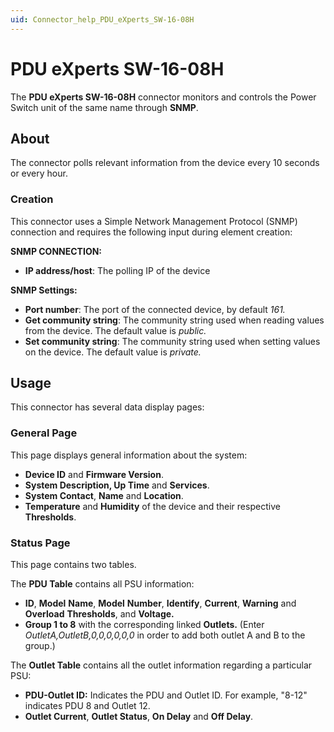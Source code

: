 ```yaml
---
uid: Connector_help_PDU_eXperts_SW-16-08H
---
```


# PDU eXperts SW-16-08H

The **PDU eXperts SW-16-08H** connector monitors and controls the Power Switch unit of the same name through **SNMP**.

## About

The connector polls relevant information from the device every 10 seconds or every hour.

### Creation

This connector uses a Simple Network Management Protocol (SNMP) connection and requires the following input during element creation:

**SNMP CONNECTION:**

- **IP address/host**: The polling IP of the device

**SNMP Settings:**

- **Port number**: The port of the connected device, by default *161.*
- **Get community string**: The community string used when reading values from the device. The default value is *public.*
- **Set community string**: The community string used when setting values on the device. The default value is *private.*

## Usage

This connector has several data display pages:

### General Page

This page displays general information about the system:

- **Device ID** and **Firmware Version**.
- **System Description, Up Time** and **Services**.
- **System Contact**, **Name** and **Location**.
- **Temperature** and **Humidity** of the device and their respective **Thresholds**.

### Status Page

This page contains two tables.

The **PDU Table** contains all PSU information:

- **ID**, **Model** **Name**, **Model** **Number**, **Identify**, **Current**, **Warning** and **Overload** **Thresholds**, and **Voltage.**
- **Group 1 to 8** with the corresponding linked **Outlets.** (Enter *OutletA,OutletB,0,0,0,0,0,0* in order to add both outlet A and B to the group.)

The **Outlet Table** contains all the outlet information regarding a particular PSU:

- **PDU-Outlet ID:** Indicates the PDU and Outlet ID. For example, "8-12" indicates PDU 8 and Outlet 12.
- **Outlet Current**, **Outlet Status**, **On Delay** and **Off Delay**.
